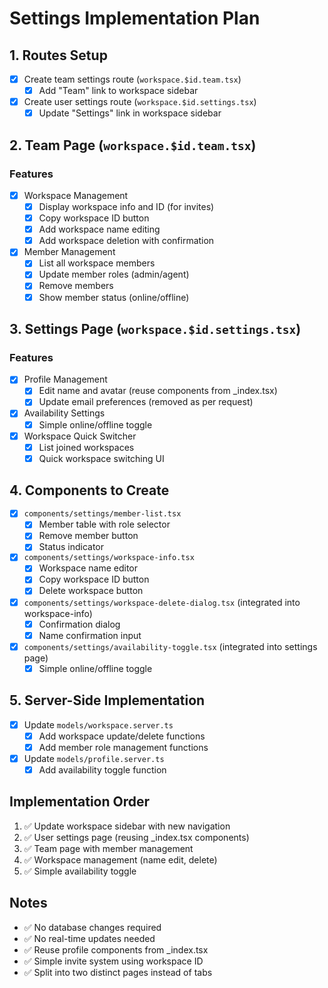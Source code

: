 # Settings Implementation Plan

## 1. Routes Setup
- [x] Create team settings route (`workspace.$id.team.tsx`)
  - [x] Add "Team" link to workspace sidebar
- [x] Create user settings route (`workspace.$id.settings.tsx`)
  - [x] Update "Settings" link in workspace sidebar

## 2. Team Page (`workspace.$id.team.tsx`)
### Features
- [x] Workspace Management
  - [x] Display workspace info and ID (for invites)
  - [x] Copy workspace ID button
  - [x] Add workspace name editing
  - [x] Add workspace deletion with confirmation
- [x] Member Management
  - [x] List all workspace members
  - [x] Update member roles (admin/agent)
  - [x] Remove members
  - [x] Show member status (online/offline)

## 3. Settings Page (`workspace.$id.settings.tsx`)
### Features
- [x] Profile Management
  - [x] Edit name and avatar (reuse components from _index.tsx)
  - [x] Update email preferences (removed as per request)
- [x] Availability Settings
  - [x] Simple online/offline toggle
- [x] Workspace Quick Switcher
  - [x] List joined workspaces
  - [x] Quick workspace switching UI

## 4. Components to Create
- [x] `components/settings/member-list.tsx`
  - [x] Member table with role selector
  - [x] Remove member button
  - [x] Status indicator
- [x] `components/settings/workspace-info.tsx`
  - [x] Workspace name editor
  - [x] Copy workspace ID button
  - [x] Delete workspace button
- [x] `components/settings/workspace-delete-dialog.tsx` (integrated into workspace-info)
  - [x] Confirmation dialog
  - [x] Name confirmation input
- [x] `components/settings/availability-toggle.tsx` (integrated into settings page)
  - [x] Simple online/offline toggle

## 5. Server-Side Implementation
- [x] Update `models/workspace.server.ts`
  - [x] Add workspace update/delete functions
  - [x] Add member role management functions
- [x] Update `models/profile.server.ts`
  - [x] Add availability toggle function

## Implementation Order
1. ✅ Update workspace sidebar with new navigation
2. ✅ User settings page (reusing _index.tsx components)
3. ✅ Team page with member management
4. ✅ Workspace management (name edit, delete)
5. ✅ Simple availability toggle

## Notes
- ✅ No database changes required
- ✅ No real-time updates needed
- ✅ Reuse profile components from _index.tsx
- ✅ Simple invite system using workspace ID
- ✅ Split into two distinct pages instead of tabs
